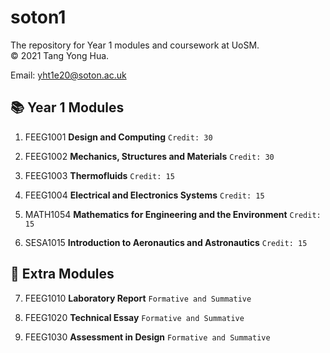 # soton1
The repository for Year 1 modules and coursework at UoSM.  
© 2021 Tang Yong Hua.

Email: yht1e20@soton.ac.uk

📚 Year 1 Modules
---

1. FEEG1001 **Design and Computing** `Credit: 30`

2. FEEG1002 **Mechanics, Structures and Materials** `Credit: 30`

3. FEEG1003 **Thermofluids** `Credit: 15`

4. FEEG1004 **Electrical and Electronics Systems** `Credit: 15`

5. MATH1054 **Mathematics for Engineering and the Environment** `Credit: 15`

6. SESA1015 **Introduction to Aeronautics and Astronautics** `Credit: 15`

📝 Extra Modules
---

7. FEEG1010 **Laboratory Report** `Formative and Summative`

8. FEEG1020 **Technical Essay** `Formative and Summative`

9. FEEG1030 **Assessment in Design** `Formative and Summative`
